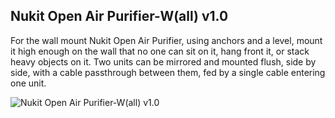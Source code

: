 **Nukit Open Air Purifier-W(all) v1.0**
---
For the wall mount Nukit Open Air Purifier, using anchors and a level, mount it high enough on the wall that no one can sit on it, hang front it, or stack heavy objects on it. Two  units can be mirrored and mounted flush, side by side, with a cable passthrough between them, fed by a single cable entering one unit.

![Nukit Open Air Purifier-W(all) v1.0](https://raw.githubusercontent.com/opennukit/Nukit-Open-Air-Purifier/main/Nukit%20Open%20Air%20Purifier-W(all)%20v1.0/Nukit%20Open%20Air%20Purifier-W%20v1.0.jpg)


